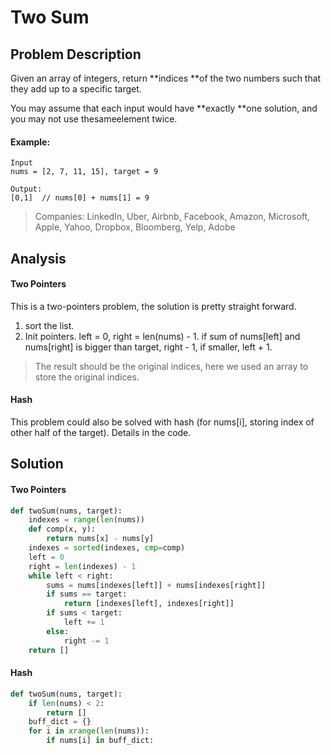 # Two Sum

## Problem Description

Given an array of integers, return **indices **of the two numbers such that they add up to a specific target.

You may assume that each input would have **exactly **one solution, and you may not use thesameelement twice.

#### Example:

```
Input
nums = [2, 7, 11, 15], target = 9

Output:
[0,1]  // nums[0] + nums[1] = 9
```

> Companies: LinkedIn, Uber, Airbnb, Facebook, Amazon, Microsoft, Apple, Yahoo, Dropbox, Bloomberg, Yelp, Adobe

## Analysis

#### Two Pointers

This is a two-pointers problem, the solution is pretty straight forward.

1. sort the list.
2. Init pointers. left = 0, right = len\(nums\) - 1. if sum of nums\[left\] and nums\[right\] is bigger than target, right - 1, if smaller, left + 1.

> The result should be the original indices, here we used an array to store the original indices.



#### Hash

This problem could also be solved with hash \(for nums\[i\], storing index of other half of the target\). Details in the code.

## Solution

#### Two Pointers

```py
def twoSum(nums, target):
    indexes = range(len(nums))
    def comp(x, y):
        return nums[x] - nums[y]
    indexes = sorted(indexes, cmp=comp)
    left = 0
    right = len(indexes) - 1
    while left < right:
        sums = nums[indexes[left]] + nums[indexes[right]]
        if sums == target:
            return [indexes[left], indexes[right]]
        if sums < target:
            left += 1
        else:
            right -= 1
    return []
```

#### Hash

```py
def twoSum(nums, target):
    if len(nums) < 2:
        return []
    buff_dict = {}
    for i in xrange(len(nums)):
        if nums[i] in buff_dict:
            
```



